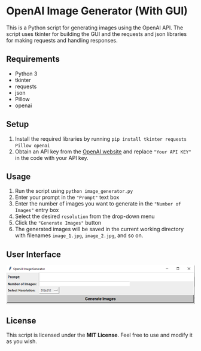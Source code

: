 # OpenAI Image Generator (With GUI)

This is a Python script for generating images using the OpenAI API. The script uses tkinter for building the GUI and the requests and json libraries for making requests and handling responses.

## Requirements

- Python 3
- tkinter
- requests
- json
- Pillow
- openai

## Setup

1. Install the required libraries by running `pip install tkinter requests Pillow openai`
2. Obtain an API key from the [OpenAI website](https://platform.openai.com/account/api-keys) and replace `"Your API KEY"` in the code with your API key.

## Usage

1. Run the script using `python image_generator.py`
2. Enter your prompt in the `"Prompt"` text box
3. Enter the number of images you want to generate in the `"Number of Images"` entry box
4. Select the desired `resolution` from the drop-down menu
5. Click the `"Generate Images"` button
6. The generated images will be saved in the current working directory with filenames `image_1.jpg`, `image_2.jpg`, and so on.

## User Interface

![Image of User Interface](GUI.PNG)

## License

This script is licensed under the **MIT License**. Feel free to use and modify it as you wish.
